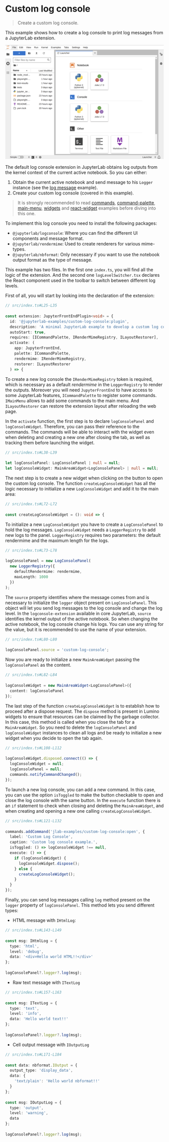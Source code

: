 # Custom log console

> Create a custom log console.

This example shows how to create a log console to print log messages from a JupyterLab extension.

![Custom log console example](preview.gif)

The default log console extension in JupyterLab obtains log outputs from the kernel context of the current active notebook. So you can either:

1. Obtain the current active notebook and send message to his `Logger` instance (see the [log message](https://github.com/jupyterlab/extension-examples/tree/main/log-messages) example).
2. Create your custom log console (covered in this example).

> It is strongly recommended to read [commands](https://github.com/jupyterlab/extension-examples/tree/main/commands), [command-palette](https://github.com/jupyterlab/extension-examples/tree/main/command-palette), [main-menu](https://github.com/jupyterlab/extension-examples/tree/main/main-menu), [widgets](https://github.com/jupyterlab/extension-examples/tree/main/widgets) and [react-widget](https://github.com/jupyterlab/extension-examples/tree/main/react-widget) examples before diving into this one.

To implement this log console you need to install the following packages:

- `@jupyterlab/logconsole`: Where you can find the different UI components and message format.
- `@jupyterlab/rendermime`: Used to create renderers for various mime-types.
- `@jupyterlab/nbformat`: Only necessary if you want to use the notebook output format as the type of message.

This example has two files. In the first one `index.ts`, you will find all the logic of the extension. And the second one `logLevelSwitcher.tsx` declares the React component used in the toolbar to switch between different log levels.

First of all, you will start by looking into the declaration of the extension:

<!-- prettier-ignore-start -->
```ts
// src/index.ts#L25-L35

const extension: JupyterFrontEndPlugin<void> = {
  id: '@jupyterlab-examples/custom-log-console:plugin',
  description: 'A minimal JupyterLab example to develop a custom log console.',
  autoStart: true,
  requires: [ICommandPalette, IRenderMimeRegistry, ILayoutRestorer],
  activate: (
    app: JupyterFrontEnd,
    palette: ICommandPalette,
    rendermime: IRenderMimeRegistry,
    restorer: ILayoutRestorer
  ) => {
```
<!-- prettier-ignore-end -->

To create a new log console the `IRenderMimeRegistry` token is required, which is necessary as a default _rendermime_ in the `LoggerRegistry` to render the outputs. Moreover you will need `JupyterFrontEnd` to have access to some JupyterLab features, `ICommandPalette` to register some commands. `IMainMenu` allows to add some commands to the main menu. And `ILayoutRestorer` can restore the extension layout after reloading the web page.

In the `activate` function, the first step is to declare `logConsolePanel` and `logConsoleWidget`. Therefore, you can pass their reference to the commands. The commands will be able to interact with the widget even when deleting and creating a new one after closing the tab, as well as tracking them before launching the widget.

<!-- prettier-ignore-start -->
```ts
// src/index.ts#L38-L39

let logConsolePanel: LogConsolePanel | null = null;
let logConsoleWidget: MainAreaWidget<LogConsolePanel> | null = null;
```
<!-- prettier-ignore-end -->

The next step is to create a new widget when clicking on the button to open the custom log console. The function `createLogConsoleWidget` has all the logic necessary to initialize a new `LogConsoleWidget` and add it to the main area:

<!-- prettier-ignore-start -->
```ts
// src/index.ts#L72-L72

const createLogConsoleWidget = (): void => {
```
<!-- prettier-ignore-end -->

To initialize a new `LogConsoleWidget` you have to create a `LogConsolePanel` to hold the log messages. `LogConsoleWidget` needs a `LoggerRegistry` to add new logs to the panel. `LoggerRegistry` requires two parameters: the default rendermime and the maximum length for the logs.

<!-- prettier-ignore-start -->
```ts
// src/index.ts#L73-L78

logConsolePanel = new LogConsolePanel(
  new LoggerRegistry({
    defaultRendermime: rendermime,
    maxLength: 1000
  })
);
```
<!-- prettier-ignore-end -->

The `source` property identifies where the message comes from and is necessary to initialize the `logger` object present on `LogConsolePanel`. This object will let you send log messages to the log console and change the log level. In the `logconsole-extension` available in core JupyterLab, `source` identifies the kernel output of the active notebook. So when changing the active notebook, the log console change his logs. You can use any string for the value, but it is recommended to use the name of your extension.

<!-- prettier-ignore-start -->
```ts
// src/index.ts#L80-L80

logConsolePanel.source = 'custom-log-console';
```
<!-- prettier-ignore-end -->

Now you are ready to initialize a new `MainAreaWidget` passing the `logConsolePanel` as the content.

<!-- prettier-ignore-start -->
```ts
// src/index.ts#L82-L84

logConsoleWidget = new MainAreaWidget<LogConsolePanel>({
  content: logConsolePanel
});
```
<!-- prettier-ignore-end -->

The last step of the function `createLogConsoleWidget` is to establish how to proceed after a dispose request. The `dispose` method is present in Lumino widgets to ensure that resources can be claimed by the garbage collector. In this case, this method is called when you close the tab for a `MainAreaWidget`. So you need to delete the `logConsolePanel` and `logConsoleWidget` instances to clean all logs and be ready to initialize a new widget when you decide to open the tab again.

<!-- prettier-ignore-start -->
```ts
// src/index.ts#L108-L112

logConsoleWidget.disposed.connect(() => {
  logConsoleWidget = null;
  logConsolePanel = null;
  commands.notifyCommandChanged();
});
```
<!-- prettier-ignore-end -->

To launch a new log console, you can add a new command. In this case, you can use the option `isToggled` to make the button checkable to open and close the log console with the same button. In the `execute` function there is an `if` statement to check when closing and deleting the `MainAreaWidget`, and when creating and opening a new one calling `createLogConsoleWidget`.

<!-- prettier-ignore-start -->

```ts
// src/index.ts#L121-L132

commands.addCommand('jlab-examples/custom-log-console:open', {
  label: 'Custom Log Console',
  caption: 'Custom log console example.',
  isToggled: () => logConsoleWidget !== null,
  execute: () => {
    if (logConsoleWidget) {
      logConsoleWidget.dispose();
    } else {
      createLogConsoleWidget();
    }
  }
});
```

Finally, you can send log messages calling `log` method present on the `logger` property of `logConsolePanel`. This method lets you send different types:

- HTML message with `IHtmlLog`:
<!-- prettier-ignore-start -->
```ts
// src/index.ts#L143-L149

const msg: IHtmlLog = {
  type: 'html',
  level: 'debug',
  data: '<div>Hello world HTML!!</div>'
};

logConsolePanel?.logger?.log(msg);
```
<!-- prettier-ignore-end -->

- Raw text message with `ITextLog`
  <!-- prettier-ignore-start -->

```ts
// src/index.ts#L157-L163

const msg: ITextLog = {
  type: 'text',
  level: 'info',
  data: 'Hello world text!!'
};

logConsolePanel?.logger?.log(msg);
```

<!-- prettier-ignore-end -->

- Cell output message with `IOutputLog`

<!-- prettier-ignore-start -->
```ts
// src/index.ts#L171-L184

const data: nbformat.IOutput = {
  output_type: 'display_data',
  data: {
    'text/plain': 'Hello world nbformat!!'
  }
};

const msg: IOutputLog = {
  type: 'output',
  level: 'warning',
  data
};

logConsolePanel?.logger?.log(msg);
```
<!-- prettier-ignore-end -->
